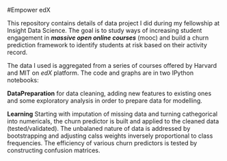 #Empower edX

This repository contains details of data project I did during my fellowship at Insight Data Science. The goal is to study ways of increasing student engagement in **_massive open online courses_** (mooc) and build a churn prediction framework to identify students at risk based on their activity record. 

The data I used is aggregated from a series of courses offered by Harvard and MIT on *edX* platform. The code and graphs are in two IPython notebooks:

**DataPreparation** for data cleaning, adding new features to existing ones and some exploratory analysis in order to prepare data for modelling. 

**Learning** Starting with imputation of missing data and turning cathegorical into numericals, the churn predictor is built and applied to the cleaned data (tested/validated). The unbalaned nature of data is addressed by bootstrapping and adjusting calss weights inversely proportional to class frequencies. The efficiency of various churn predictors is tested by constructing confusion matrices. 
